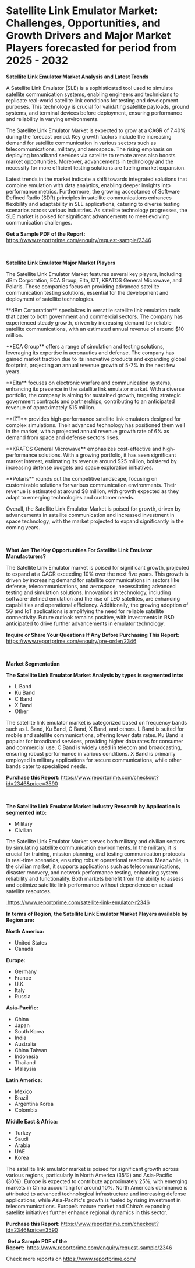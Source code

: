 <p><h1>Satellite Link Emulator Market: Challenges, Opportunities, and Growth Drivers and Major Market Players forecasted for period from 2025 - 2032</h1></p><p><strong>Satellite Link Emulator Market Analysis and Latest Trends</strong></p>
<p><p>A Satellite Link Emulator (SLE) is a sophisticated tool used to simulate satellite communication systems, enabling engineers and technicians to replicate real-world satellite link conditions for testing and development purposes. This technology is crucial for validating satellite payloads, ground systems, and terminal devices before deployment, ensuring performance and reliability in varying environments.</p><p>The Satellite Link Emulator Market is expected to grow at a CAGR of 7.40% during the forecast period. Key growth factors include the increasing demand for satellite communication in various sectors such as telecommunications, military, and aerospace. The rising emphasis on deploying broadband services via satellite to remote areas also boosts market opportunities. Moreover, advancements in technology and the necessity for more efficient testing solutions are fueling market expansion.</p><p>Latest trends in the market indicate a shift towards integrated solutions that combine emulation with data analytics, enabling deeper insights into performance metrics. Furthermore, the growing acceptance of Software Defined Radio (SDR) principles in satellite communications enhances flexibility and adaptability in SLE applications, catering to diverse testing scenarios across various industries. As satellite technology progresses, the SLE market is poised for significant advancements to meet evolving communication challenges.</p></p>
<p><strong>Get a Sample PDF of the Report:&nbsp;</strong> <a href="https://www.reportprime.com/enquiry/request-sample/2346?utm_campaign=2754&utm_medium=2&utm_source=Github&utm_content=ia&utm_term=18032025&utm_id=satellite-link-emulator">https://www.reportprime.com/enquiry/request-sample/2346</a></p>
<p>&nbsp;</p>
<p><strong>Satellite Link Emulator Major Market Players</strong></p>
<p><p>The Satellite Link Emulator Market features several key players, including dBm Corporation, ECA Group, Elta, IZT, KRATOS General Microwave, and Polaris. These companies focus on providing advanced satellite communication testing solutions, essential for the development and deployment of satellite technologies.</p><p>**dBm Corporation** specializes in versatile satellite link emulation tools that cater to both government and commercial sectors. The company has experienced steady growth, driven by increasing demand for reliable satellite communications, with an estimated annual revenue of around $10 million.</p><p>**ECA Group** offers a range of simulation and testing solutions, leveraging its expertise in aeronautics and defense. The company has gained market traction due to its innovative products and expanding global footprint, projecting an annual revenue growth of 5-7% in the next few years.</p><p>**Elta** focuses on electronic warfare and communication systems, enhancing its presence in the satellite link emulator market. With a diverse portfolio, the company is aiming for sustained growth, targeting strategic government contracts and partnerships, contributing to an anticipated revenue of approximately $15 million.</p><p>**IZT** provides high-performance satellite link emulators designed for complex simulations. Their advanced technology has positioned them well in the market, with a projected annual revenue growth rate of 6% as demand from space and defense sectors rises.</p><p>**KRATOS General Microwave** emphasizes cost-effective and high-performance solutions. With a growing portfolio, it has seen significant market interest, estimating its revenue around $25 million, bolstered by increasing defense budgets and space exploration initiatives.</p><p>**Polaris** rounds out the competitive landscape, focusing on customizable solutions for various communication environments. Their revenue is estimated at around $8 million, with growth expected as they adapt to emerging technologies and customer needs.</p><p>Overall, the Satellite Link Emulator Market is poised for growth, driven by advancements in satellite communication and increased investment in space technology, with the market projected to expand significantly in the coming years.</p></p>
<p>&nbsp;</p>
<p><strong>What Are The Key Opportunities For Satellite Link Emulator Manufacturers?</strong></p>
<p><p>The Satellite Link Emulator market is poised for significant growth, projected to expand at a CAGR exceeding 10% over the next five years. This growth is driven by increasing demand for satellite communications in sectors like defense, telecommunications, and aerospace, necessitating advanced testing and simulation solutions. Innovations in technology, including software-defined emulation and the rise of LEO satellites, are enhancing capabilities and operational efficiency. Additionally, the growing adoption of 5G and IoT applications is amplifying the need for reliable satellite connectivity. Future outlook remains positive, with investments in R&D anticipated to drive further advancements in emulator technology.</p></p>
<p><strong>Inquire or Share Your Questions If Any Before Purchasing This Report:</strong> <a href="https://www.reportprime.com/enquiry/pre-order/2346?utm_campaign=2754&utm_medium=2&utm_source=Github&utm_content=ia&utm_term=18032025&utm_id=satellite-link-emulator">https://www.reportprime.com/enquiry/pre-order/2346</a></p>
<p>&nbsp;</p>
<p><strong>Market Segmentation</strong></p>
<p><strong>The Satellite Link Emulator Market Analysis by types is segmented into:</strong></p>
<p><ul><li>L Band</li><li>Ku Band</li><li>C Band</li><li>X Band</li><li>Other</li></ul></p>
<p><p>The satellite link emulator market is categorized based on frequency bands such as L Band, Ku Band, C Band, X Band, and others. L Band is suited for mobile and satellite communications, offering lower data rates. Ku Band is popular for broadband services, providing higher data rates for consumer and commercial use. C Band is widely used in telecom and broadcasting, ensuring robust performance in various conditions. X Band is primarily employed in military applications for secure communications, while other bands cater to specialized needs.</p></p>
<p><strong>Purchase this Report:&nbsp;</strong><a href="https://www.reportprime.com/checkout?id=2346&price=3590&utm_campaign=2754&utm_medium=2&utm_source=Github&utm_content=ia&utm_term=18032025&utm_id=satellite-link-emulator">https://www.reportprime.com/checkout?id=2346&price=3590</a></p>
<p>&nbsp;</p>
<p><strong>The Satellite Link Emulator Market Industry Research by Application is segmented into:</strong></p>
<p><ul><li>Military</li><li>Civilian</li></ul></p>
<p><p>The Satellite Link Emulator Market serves both military and civilian sectors by simulating satellite communication environments. In the military, it is crucial for training, mission planning, and testing communication protocols in real-time scenarios, ensuring robust operational readiness. Meanwhile, in the civilian market, it supports applications such as telecommunications, disaster recovery, and network performance testing, enhancing system reliability and functionality. Both markets benefit from the ability to assess and optimize satellite link performance without dependence on actual satellite resources.</p></p>
<p><a href="https://www.reportprime.com/satellite-link-emulator-r2346?utm_campaign=2754&utm_medium=2&utm_source=Github&utm_content=ia&utm_term=18032025&utm_id=satellite-link-emulator">&nbsp;https://www.reportprime.com/satellite-link-emulator-r2346</a></p>
<p><strong>In terms of Region, the Satellite Link Emulator Market Players available by Region are:</strong></p>
<p>
    <p> <strong> North America: </strong>
        <ul>
            <li>United States</li>
            <li>Canada</li>
        </ul>
        </p> 
    <p> <strong> Europe: </strong>
        <ul>
            <li>Germany</li>
            <li>France</li>
            <li>U.K.</li>
            <li>Italy</li>
            <li>Russia</li>
        </ul>
        </p> 
    <p> <strong> Asia-Pacific: </strong>
        <ul>
            <li>China</li>
            <li>Japan</li>
            <li>South Korea</li>
            <li>India</li>
            <li>Australia</li>
            <li>China Taiwan</li>
            <li>Indonesia</li>
            <li>Thailand</li>
            <li>Malaysia</li>
        </ul>
        </p> 
    <p> <strong> Latin America: </strong>
        <ul>
            <li>Mexico</li>
            <li>Brazil</li>
            <li>Argentina Korea</li>
            <li>Colombia</li>
        </ul>
        </p> 
    <p> <strong> Middle East & Africa: </strong>
        <ul>
            <li>Turkey</li>
            <li>Saudi</li>
            <li>Arabia</li>
            <li>UAE</li>
            <li>Korea</li>
        </ul>
    </p>
    </p>
<p><p>The satellite link emulator market is poised for significant growth across various regions, particularly in North America (35%) and Asia-Pacific (30%). Europe is expected to contribute approximately 25%, with emerging markets in China accounting for around 10%. North America’s dominance is attributed to advanced technological infrastructure and increasing defense applications, while Asia-Pacific's growth is fueled by rising investment in telecommunications. Europe’s mature market and China’s expanding satellite initiatives further enhance regional dynamics in this sector.</p></p>
<p><strong>Purchase this Report: </strong><a href="https://www.reportprime.com/checkout?id=2346&price=3590&utm_campaign=2754&utm_medium=2&utm_source=Github&utm_content=ia&utm_term=18032025&utm_id=satellite-link-emulator">https://www.reportprime.com/checkout?id=2346&price=3590</a></p>
<p>&nbsp;<strong>Get a Sample PDF of the Report:&nbsp;&nbsp;</strong><a href="https://www.reportprime.com/enquiry/request-sample/2346?utm_campaign=2754&utm_medium=2&utm_source=Github&utm_content=ia&utm_term=18032025&utm_id=satellite-link-emulator">https://www.reportprime.com/enquiry/request-sample/2346</a></p>
<p><strong></strong></p>
<p>Check more reports on <a href="https://www.reportprime.com/?utm_campaign=2754&utm_medium=2&utm_source=Github&utm_content=ia&utm_term=18032025&utm_id=satellite-link-emulator">https://www.reportprime.com/</a></p>